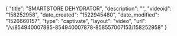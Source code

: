 {
    "title": "SMARTSTORE DEHYDRATOR",
    "description": "",
    "videoid": "158252958",
    "date_created": "1522945480",
    "date_modified": "1526660157",
    "type": "captivate",
    "layout": "video",
    "url": "\/v\/854940007885-854940007878-858557007153\/158252958"
}
